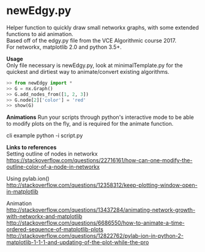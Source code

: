 # newEdgy.py
Helper function to quickly draw small networkx graphs, with some extended functions to aid animation.  
Based off of the edgy.py file from the VCE Algorithmic course 2017.  
For networkx, matplotlib 2.0 and python 3.5+.

**Usage**  
Only file necessary is newEdgy.py, look at minimalTemplate.py for the quickest and dirtiest way to animate/convert existing algorithms.

```Python
>> from newEdgy import *
>> G = nx.Graph()
>> G.add_nodes_from([1, 2, 3])
>> G.node[2]['color'] = 'red'
>> show(G)
```

**Animations**
Run your scripts through python's interactive mode to be able to modify plots on the fly, and is required for the animate function.

cli example
python -i script.py

**Links to references**  
Setting outline of nodes in networkx  
https://stackoverflow.com/questions/22716161/how-can-one-modify-the-outline-color-of-a-node-in-networkx

Using pylab.ion()  
http://stackoverflow.com/questions/12358312/keep-plotting-window-open-in-matplotlib

Animation  
http://stackoverflow.com/questions/13437284/animating-network-growth-with-networkx-and-matplotlib
http://stackoverflow.com/questions/6686550/how-to-animate-a-time-ordered-sequence-of-matplotlib-plots
http://stackoverflow.com/questions/12822762/pylab-ion-in-python-2-matplotlib-1-1-1-and-updating-of-the-plot-while-the-pro
